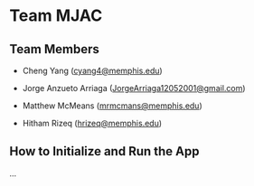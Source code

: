 # Team MJAC

## Team Members



- Cheng Yang (cyang4@memphis.edu) 
- Jorge Anzueto Arriaga (JorgeArriaga12052001@gmail.com)

- Matthew McMeans (mrmcmans@memphis.edu)
- Hitham Rizeq (hrizeq@memphis.edu)

## How to Initialize and Run the App

...

